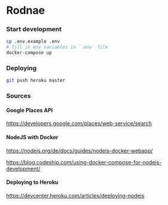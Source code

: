 # Rodnae

### Start development

```bash
cp .env.example .env
# fill in env variables in `.env` file
docker-compose up
```

### Deploying

```bash
git push heroku master
```

### Sources

#### Google Places API
https://developers.google.com/places/web-service/search

#### NodeJS with Docker
https://nodejs.org/de/docs/guides/nodejs-docker-webapp/

https://blog.codeship.com/using-docker-compose-for-nodejs-development/

#### Deploying to Heroku
https://devcenter.heroku.com/articles/deploying-nodejs
